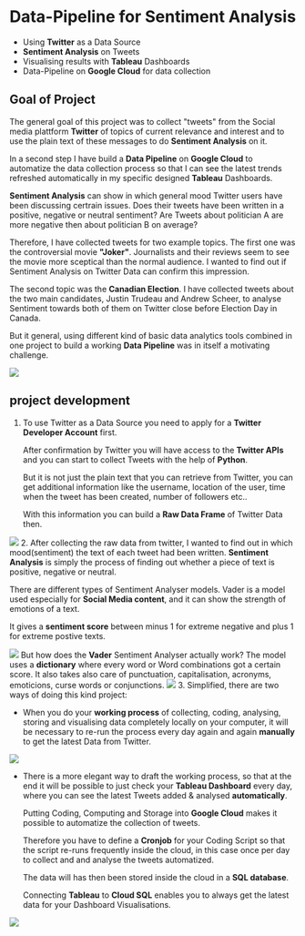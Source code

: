 # Data-Pipeline for Sentiment Analysis 
* Using **Twitter** as a Data Source
* **Sentiment Analysis** on Tweets 
* Visualising  results with **Tableau** Dashboards
* Data-Pipeline  on **Google Cloud** for data collection

## Goal of Project
The general goal of this project was to collect "tweets" from the Social media plattform **Twitter** of topics of current relevance and interest and to use the plain text of these messages to do **Sentiment Analysis** on it.  

In a second step I have build a **Data Pipeline** on **Google Cloud** to automatize the data collection process so that I can see the latest trends refreshed automatically in my specific designed **Tableau** Dashboards. 

**Sentiment Analysis** can show in which general mood Twitter users have been discussing certrain issues. Does their tweets have been written in a positive, negative or neutral sentiment? Are Tweets about politician A are more negative then about politician B on average?

Therefore, I have collected tweets for two example topics. The first one was the controversial movie **"Joker"**.  Journalists and their reviews seem to see the movie more sceptical than the normal audience. I wanted to find out if Sentiment Analysis on Twitter Data can confirm this impression.

The second topic was the **Canadian Election**. I have collected tweets about the two main candidates, Justin Trudeau and Andrew Scheer, to analyse Sentiment towards both of them on Twitter close before Election Day in Canada.

But it general, using different kind of basic data analytics tools combined in one project to build a working **Data Pipeline** was in itself a motivating challenge.

![](https://lh3.googleusercontent.com/lD2WHSILNvjtOBTY_WpfTdfCsZxRAn2a4LuejieCSPeTdfJqj7MTlJT93FkGLsU2uZghg88K98NbjY4DVA4SC2qlR3jd7s5ZO-UjTkNZ1gj-GtEZsAC7u9SOIrER338tKP_Vvw8yJmrikkknhkgpp1co7r6Cw1zYn2OcV6_5lW9lCFyc2HmQaSbKpIc0PJPjkNfYdK_kasMioIYwgB6DLXbNSbl5ykLUoKeXLUdAvSqiAkfzbrUiJIVkMTqRyXiAstkYVfpVZJK2abyrsIgIBYqX_Ug-oysVgSobu4cs0lr_qO3O4XLCsSLSQwUPoni34jHTp1T95vSBUKXHRF3mLInT1qQrEG9LvQZc7qUcXbMPm9hioAxCq4piXF8p1ehWBhi3cC7KL_07ZtWcsawkPGUTl91WELmkGJRZ2JFFax1Lcdc0fJTLOuF50A6nZOQAJUj0eGyZc29kP9FNUqVfyZUtvuTSW3ZpcAN3OdO22jX2nEuuvZOeIk_yzg5m8icygSVcKzelGbrTvL8EZsz6reMmU8c0m7e9GAqbi7tjzKyexJWBpPk3Gmaabpsbuo83baufMtC7Jl_0bripUIdzUD_4R_YBN4hQdx5I8fbU0V9alriSktsXcFxS1qztJ5pqaxJiRIwJOo2ePXwACbwChCPPVHMT5_P1Gvt6VxbsgmDblKpguUm8=w1166-h654-no)


## project development

1. To use Twitter as a Data Source you need to apply for a **Twitter Developer Account** first.  

	After confirmation by Twitter you will have access to the **Twitter APIs** and you can start to collect Tweets with the help of **Python**.
	
	But it is not just the plain text that you can retrieve from Twitter, you can get additional information like the username, location of the user, time when the tweet has been created, number of followers etc.. 
	
	With this information you can build a **Raw Data Frame** of Twitter Data then.






![](https://lh3.googleusercontent.com/oHtGLqLq3u2g7AN8m0Occ7VjraBPOexbFHLi8Gx-DB-kdp1lxsS2OItvtOG84VlmD_isBDKTmg8uA3jnKzRWl4npB_PNvhtXthlALlQB2y7EBYchwK6GnADC8K9bj96yLL3P0n2Z1A4mdhEpkJQzD5YwdrqWqDHHLEms7LWKk8uzxMEeLIWZbtttDl0S_W4-e5k0LBKjV5dhJyP2HXzqtrEit3weK9I0UWFYaOTSmMtsY5bLLvpbEI4NaG-GU5SO_4SCZH0E-BrkI-fqYVrAxN1ukOY-nqLFC2bxeuUsbzQyP7mUV75gUBNsrgR8OzaUb5BgLaWlgOeeJXoa9f3-IrhdUJPtITWiDS4OcM8IUL7tRNJUWqNktl4xSjbuub7NCdxXACAQLObPkF7EymLyl8DLNYCCA0RiksigOK7fAfk-1zh56_NJAZ9uIu9JDnK__XakkTmgP9CL6e0G1S-J9meCEu_hYGZM64lmEapF3tVh7ctOVoGXy5bDNbkOpnYxEQqBPnmGF1arb8hre94g12E0U7NWqEeKmIEBTL3ZxUD3tJkdQopBBg9kiUAEzR5E9t9TuBAJry5BaQ0HUp7XFIt7z2kpkvoxGvJBXwEUBZJj_Egggd5N1ZTckFbwanCPlMEVrUuXhenFX6y4rzQQhX4wwflh_4Tz7toM246dK6CKu7IaUBhA=w1166-h654-no)
2. After collecting the raw data from twitter, I wanted to find out in which mood(sentiment) the text of each tweet had been written. 
**Sentiment Analysis** is simply the process of finding out whether a piece of text is positive, negative or neutral.

There are different types of Sentiment Analyser models.
Vader is a model used especially for **Social Media content**, and it can show the strength of emotions of a text.

It gives a **sentiment score** between minus 1 for extreme negative and plus 1 for extreme postive texts.

![](https://lh3.googleusercontent.com/DgA8AWBuQi29HocfMPnTnCB7B4OTj2n6MyjmcyXOsdkSbQqb-6C-6mDN1_AIrSdp7evtTeGNxbbuukazpli38WOrsuRAmPKx9csWEM-k6-1uDjHRpu-cSCunBwmW7s9j46bzi8ak5WnHP7vkKt7mAAJvTdVzKWesT4ugpq5S4jGbEqwQ9HPocJnYC9eawAMeOYyj2A5Ew9eFQMTg16aGjgXJkbDp1B_YK4akj-ta--KAaUA4H0V4Jv-pmQ6bOcAV8QwGWyCx67OSgnIeLAQQVPWITsz3SlzaiHle9rbzs5FpLy5xcWToRhof7Ad_5c1kxwSyzc805WALHO5tOoN-LPTmGFKAIiAbqoxp5D-HwbK6eYX-Nh-NGd8waN2FxzJ7BOM6B9BNUS4-HcOLdROi7UQvBEQ-HPRTcf5Qimwi_DPbJbmtFPMkGZVqX7vml3m9QCs0wJi_hjxD3qStHztnM3uHzAW8syY6ojQmYeCiBrWD8GKPRJUoKhSZDaXFIXHWddAY16_fPuAw-wtvQYjakPA7Ux707n0s2rRLHQResFU6dvanwqX9CX7panhBvv21fhr4kHK_52dVzEReCwFCcMh0xV0r2TQyLjiGQ-x59gEayA6rdSjcTbCEs2ZWxH915sunzuxVTMShg3i3iFj-ll6W4oOkbOGOUb8_lWlRWFkkO88M82a7=w1172-h654-no)
	But how does the **Vader** Sentiment Analyser actually work? The model  uses a **dictionary** where every word or Word combinations got a certain score. It also takes also care of punctuation, capitalisation, acronyms, emoticions, curse words or conjunctions.
![](https://lh3.googleusercontent.com/-P7o-Rfg--dbjS98CHYc9vLO3DYyTlorZ1RHrlZtcLouWqPvQl5NTT03RFC50INUO4zh8NhYS40R7X8S6Nh6Zmu5NrDu3JoAthWYG586KNNotclduTgy06_OTX7iriFXo6uBcexmlTYOoZ1XjIWsgCrEu1MAwTPXaBaoTK-EFXdOT3m2UYNg2SWUtFt_iATw_DWWVW8WVBCOfI7gdY-JxNAnSL0WmVj6ER7ANynuvQjTBmfCNi501dnEharpZRsP6WukiEj9DnSakG3Se6pFLk55BS1BhOW3EmQa3NLjSmSFsqbWiRMpzB5DbNUxuRQ9K3O_uPTGiNQjz4Nzug7AU4KcdRzKAr1vvq-G0aBLAa9hWP7zJQMrVm06eJDKV3BxHRnclwH_xU6gmc1LOQJe_DXLEzsYhA_PKfERC5kp59MTZRpT00tMow00uuOtnbrQCbzO7YREYw-Ov5S2gEch3OxT0u4jlrTzzWxWBqO4_UNjhnFs-8djNtszeBAUQAj_hB0WlqZb4tzWAo_z1-d2r1so_8aO8_0Gi2K5yzWaI0g2SriB6qPdW-Lwvx4wHdEDldwmuCpd3ZILHjej-ySv6KtbSZF045uOQhVJr-SVcyG_nb3ySgwH7pszTBiQUq5RGbX4gHTwZOY0u0dITPZHOXox8aIicrJrBBiLbz-vD1K5bTiExjhl=w1160-h654-no)
3. Simplified, there are two ways of doing this kind project:

* When you do your **working process** of collecting, coding, analysing, 	storing and visualising data completely locally on your computer, it will be necessary to re-run the process every day again and again **manually** to get the latest Data from Twitter.

![
](https://lh3.googleusercontent.com/lFfHVv2lUmyYR7G0V248mSNEKH-jMrj47-M3ZHMKPuuXtjtxpG2ZJfYb8T4vV5iAEZDzkboOKAZoJEHt3fl3maLmq4wetDfn88_rQJHMvau_RQjFtSUtANKBPQ2EWxWgfF3LheW893xMTFS92SF5c7F5XeN9GoB_Oxo_YSGqTFO7uJfSxcJP1ULJiQuDEACG-mWhz2dpl2e6vXXNXUZzEZgvZwjnv3wKDK915yUJLNDa8IU9AdK2GW66ZPazb09SZNnO_cPBlTMyF3f7hBKTuNhYNUL3Vbtqjt-zZlrvFMLnMAQIAWSWWZvCo75bqnahl6HtRSu96_fXep6rHHRc7cOXO9tfbW8I2aKuJOEWlMyVdkMSKQhjaORf_PewxZe4aE5IGVelKBTWrHUfayW6gZmMJc6ue3CBCGpszXIbPznfhnB6CAJFFZW7E0J-lwmS6qa1ww91nwuWNFDOjvlPnIX57uI-EjNAXpcTxkyNgQ5fAGdkXaZ0mRLNasNZZxHEreU04zxQybvzzfWVMkPMO_U3DYgCgZph6zftkZlSmJJPxiGg7xPLtGDh2UdQxYoxUKQayzPKCOvSIcggvaW3cdHj8bu5F5mmpscg7xtebMgB0DRz9WSwwSKJuMzxjUgloNFb8RKbLQ9YN6cR26hSXaJ2ZXXHdFmKEdrIQpm72tesv-_Jci1d=w1186-h654-no)
* There is a more elegant way to draft the working process, so that at the end it will be possible to just check your **Tableau Dashboard** every day, where you can see the latest Tweets added & analysed **automatically**.

	Putting Coding, Computing and Storage into **Google Cloud** makes it possible to automatize the collection of tweets. 
	
	Therefore you have to define a **Cronjob** for your Coding Script so that the script re-runs frequently inside the cloud, in this case once per day to collect and and analyse the tweets automatized.
	
	The data will has then been stored inside the cloud in a **SQL database**. 
	
	Connecting **Tableau** to **Cloud SQL** enables you to always get the latest data for your Dashboard Visualisations.


![](https://lh3.googleusercontent.com/ZTifa0hyLjltTYnBbNKsrat7tJfW-Z2JfIsx2V5Nj4LEkrN6UfS8Eeope5X5HesjRZ88zPK-pQXjk7xl3Oz_Lpwtf7RPecDXfYAXK2Fda-PqSV7_Ykwycuo0DtpjH182gCaSTrqzZ_yF6Bd3Q_V-4n9l1XaWiZvnHrvq1UCdojfFKm2Y50tRsLcGeVaM4vT0eXBJurqQrMWB28p-Jl2NZ_pRCh7isPlxo5WetKib0uOE5xf1TBxkQXjAmueuJh1WNUlU7wartYNgwcRKyeKRSW0qsB4aGTfYJ_zVx0DfzvBsn-zomIKr7UB1jDfGAzmNxQisek7ljB4W3RLmoJxt5UANHMLD-hnWIC3FqvJOVoXEmwsh1hrd6kklWTTZhSumHwCg10lgDNS_rDAhVW6hbBNJN0IAOp9ap4WMwzGhnZOE1MIXMcWPJvIBmvyxakhYPkgk_d-AXHfDtIRzqqVjEcQwcZHWzpedQrlCBxJhAnREep9i-DAiAjXKHLRxkzKNyspxjN5d4fe4S-3W6eSDL5pdyH1NOdE03jkZHnq_idY87iRF_m9TWDEQoOvJ2_LXzG-LcLgjDG9WgpURoYz6dHMdf4fX_g8ousoam4Bc-NHGX2MT24tB1wCxioCaIPHuBKwFq0rJ_UkMXEPuLuenC0_vqsgrt1WuosqV5IxRrpPV19-VT59o=w1180-h654-no)


